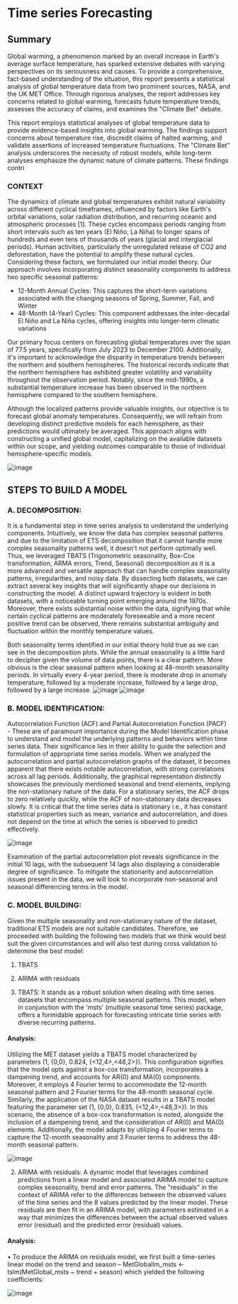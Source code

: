 # Time series Forecasting

## Summary 
Global warming, a phenomenon marked by an overall increase in Earth's average surface temperature, has sparked extensive debates with varying perspectives on its seriousness and causes. To provide a comprehensive, fact-based understanding of the situation, this report presents a statistical analysis of global temperature data from two prominent sources, NASA, and the UK MET Office. Through rigorous analyses, the report addresses key concerns related to global warming, forecasts future temperature trends, assesses the accuracy of claims, and examines the "Climate Bet" debate. 

This report employs statistical analyses of global temperature data to provide evidence-based insights into global warming. The findings support concerns about temperature rise, discredit claims of halted warming, and validate assertions of increased temperature fluctuations. The "Climate Bet" analysis underscores the necessity of robust models, while long-term analyses emphasize the dynamic nature of climate patterns. These findings contri

### CONTEXT
The dynamics of climate and global temperatures exhibit natural variability across different cyclical timeframes, influenced by factors like Earth's orbital variations, solar radiation distribution, and recurring oceanic and atmospheric processes [1]. These cycles encompass periods ranging from short intervals such as ten years (El Niño, La Niña) to longer spans of hundreds and even tens of thousands of years (glacial and interglacial periods). Human activities, particularly the unregulated release of CO2 and deforestation, have the potential to amplify these natural cycles.
Considering these factors, we formulated our initial model theory. Our approach involves incorporating distinct seasonality components to address two specific seasonal patterns:
* 12-Month Annual Cycles: This captures the short-term variations associated with the changing seasons of Spring, Summer, Fall, and Winter
* 48-Month (4-Year) Cycles: This component addresses the inter-decadal El Niño and La Niña cycles, offering insights into longer-term climatic variations
  
Our primary focus centers on forecasting global temperatures over the span of 77.5 years, specifically from July 2023 to December 2100. Additionally, it's important to acknowledge the disparity in temperature trends between the northern and southern hemispheres. The historical records indicate that the northern hemisphere has exhibited greater volatility and variability throughout the observation period. Notably, since the mid-1990s, a substantial temperature increase has been observed in the northern hemisphere compared to the southern hemisphere.

Although the localized patterns provide valuable insights, our objective is to forecast global anomaly temperatures. Consequently, we will refrain from developing distinct predictive models for each hemisphere, as their predictions would ultimately be averaged. This approach aligns with constructing a unified global model, capitalizing on the available datasets within our scope, and yielding outcomes comparable to those of individual hemisphere-specific models.

![image](https://github.com/user-attachments/assets/d0985d26-3210-4f83-8eda-4cdbda27f67e)


## STEPS TO BUILD A MODEL

### A. DECOMPOSITION:
It is a fundamental step in time series analysis to understand the underlying components. Intuitively, we know the data has complex seasonal patterns and due to the limitation of ETS decomposition that it cannot handle more complex seasonality patterns well, it doesn’t not perform optimally well. Thus, we leveraged TBATS (Trigonometric seasonality, Box-Cox transformation, ARMA errors, Trend, Seasonal) decomposition as it is a more advanced and versatile approach that can handle complex seasonality patterns, irregularities, and noisy data. By dissecting both datasets, we can extract several key insights that will significantly shape our decisions in constructing the model. A distinct upward trajectory is evident in both datasets, with a noticeable turning point emerging around the 1970s. Moreover, there exists substantial noise within the data, signifying that while certain cyclical patterns are moderately foreseeable and a more recent positive trend can be observed, there remains substantial ambiguity and fluctuation within the monthly temperature values.

Both seasonality terms identified in our initial theory hold true as we can see in the decomposition plots. While the annual seasonality is a little hard to decipher given the volume of data points, there is a clear pattern. More obvious is the clear seasonal pattern when looking at 48-month seasonality periods. In virtually every 4-year period, there is moderate drop in anomaly temperature, followed by a moderate increase, followed by a large drop, followed by a large increase.
![image](https://github.com/user-attachments/assets/72545c7e-9cc4-469b-a323-cf4a63d8d657)
![image](https://github.com/user-attachments/assets/7e3f06e1-ec6a-4510-adfb-cc328a11508e)

### B. MODEL IDENTIFICATION:
Autocorrelation Function (ACF) and Partial Autocorrelation Function (PACF) -
These are of paramount importance during the Model Identification phase to understand and model the underlying patterns and behaviors within time series data. Their significance lies in their ability to guide the selection and formulation of appropriate time series models. When we analyzed the autocorrelation and partial autocorrelation graphs of the dataset, it becomes apparent that there exists notable autocorrelation, with strong correlations across all lag periods. Additionally, the graphical representation distinctly showcases the previously mentioned seasonal and trend elements, implying the non-stationary nature of the data. For a stationary series, the ACF drops to zero relatively quickly, while the ACF of non-stationary data decreases slowly. It is critical that the time series data is stationary i.e., it has constant statistical properties such as mean, variance and autocorrelation, and does not depend on the time at which the series is observed to predict effectively.

![image](https://github.com/user-attachments/assets/79780aa0-3c7e-4865-8b7a-fe054e8c3307)

Examination of the partial autocorrelation plot reveals significance in the initial 10 lags, with the subsequent 14 lags also displaying a considerable degree of significance. To mitigate the stationarity and autocorrelation issues present in the data, we will look to incorporate non-seasonal and seasonal differencing terms in the model.

### C. MODEL BUILDING:
Given the multiple seasonality and non-stationary nature of the dataset, traditional ETS models are not suitable candidates. Therefore, we proceeded with building the following two models that we think would best suit the given circumstances and will also test during cross validation to determine the best model:
1. TBATS
2. ARIMA with residuals

   
1. TBATS: It stands as a robust solution when dealing with time series datasets that encompass multiple seasonal patterns. This model, when in conjunction with the 'msts' (multiple seasonal time series) package, offers a formidable approach for forecasting intricate time series with diverse recurring patterns.
   
#### Analysis: 
Utilizing the MET dataset yields a TBATS model characterized by parameters (1, {0,0}, 0.824, {<12,4>,<48,2>}). This configuration signifies that the model opts against a box-cox transformation, incorporates a dampening trend, and accounts for AR(0) and MA(0) components. Moreover, it employs 4 Fourier terms to accommodate the 12-month seasonal pattern and 2 Fourier terms for the 48-month seasonal cycle.
Similarly, the application of the NASA dataset results in a TBATS model featuring the parameter set (1, {0,0}, 0.835, {<12,4>,<48,3>}). In this scenario, the absence of a box-cox transformation is noted, alongside the inclusion of a dampening trend, and the consideration of AR(0) and MA(0) elements. Additionally, the model adapts by utilizing 4 Fourier terms to capture the 12-month seasonality and 3 Fourier terms to address the 48-month seasonal pattern.

![image](https://github.com/user-attachments/assets/2709ad5b-2ad1-4b41-a159-c8174d01172d)

2. ARIMA with residuals: A dynamic model that leverages combined predictions from a linear model and associated ARIMA model to capture complex seasonality, trend and error patterns. The "residuals" in the context of ARIMA refer to the differences between the observed values of the time series and the
8 values predicted by the linear model. These residuals are then fit in an ARIMA model, with parameters estimated in a way that minimizes the differences between the actual observed values error (residual) and the predicted error (residual) values.
#### Analysis:
• To produce the ARIMA on residuals model, we first built a time-series linear model on the trend and season – MetGloballm_msts <- tslm(MetGlobal_msts ~ trend + season) which yielded the following coefficients:

![image](https://github.com/user-attachments/assets/50e1e01b-126e-4238-b7b7-3c92c0d314a1)




